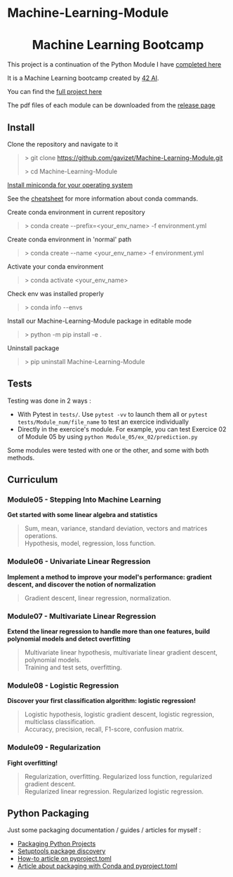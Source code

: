 # Machine-Learning-Module

<h1 align="center">
  Machine Learning Bootcamp
</h1>

This project is a continuation of the Python Module I have [completed here](https://github.com/gavizet/Python-Module)

It is a Machine Learning bootcamp created by [42 AI](http://www.42ai.fr).

You can find the [full project here](https://github.com/42-AI/bootcamp_machine-learning/)

The pdf files of each module can be downloaded from the [release page](https://github.com/42-AI/bootcamp_machine-learning/releases)

## Install
Clone the repository and navigate to it
> \> git clone https://github.com/gavizet/Machine-Learning-Module.git
> 
> \> cd Machine-Learning-Module

[Install miniconda for your operating system](https://conda.io/projects/conda/en/latest/user-guide/install/index.html)

See the [cheatsheet](https://conda.io/projects/conda/en/latest/user-guide/cheatsheet.html) for more information about conda commands.

Create conda environment in current repository
> \> conda create --prefix=<your_env_name> -f environment.yml

Create conda environment in 'normal' path
> \> conda create --name <your_env_name> -f environment.yml

Activate your conda environment
> \> conda activate <your_env_name>

Check env was installed properly
> \> conda info --envs

Install our Machine-Learning-Module package in editable mode
> \> python -m pip install -e .

Uninstall package
> \> pip uninstall Machine-Learning-Module

## Tests
Testing was done in 2 ways :
- With Pytest in `tests/`. Use `pytest -vv` to launch them all or `pytest tests/Module_num/file_name` to test an exercice individually
- Directly in the exercice's module. For example, you can test Exercice 02 of Module 05 by using `python Module_05/ex_02/prediction.py`

Some modules were tested with one or the other, and some with both methods.

## Curriculum

### Module05 - Stepping Into Machine Learning

**Get started with some linear algebra and statistics**

> Sum, mean, variance, standard deviation, vectors and matrices operations.  
> Hypothesis, model, regression, loss function.

### Module06 - Univariate Linear Regression

**Implement a method to improve your model's performance: **gradient descent**, and discover the notion of normalization**

> Gradient descent, linear regression, normalization.

### Module07 - Multivariate Linear Regression

**Extend the linear regression to handle more than one features, build polynomial models and detect overfitting**

> Multivariate linear hypothesis, multivariate linear gradient descent, polynomial models.  
> Training and test sets, overfitting.

### Module08 - Logistic Regression

**Discover your first classification algorithm: logistic regression!**

> Logistic hypothesis, logistic gradient descent, logistic regression, multiclass classification.  
> Accuracy, precision, recall, F1-score, confusion matrix.

### Module09 - Regularization

**Fight overfitting!**

> Regularization, overfitting. Regularized loss function, regularized gradient descent.  
> Regularized linear regression. Regularized logistic regression.

## Python Packaging
Just some packaging documentation / guides / articles for myself :
- [Packaging Python Projects](https://packaging.python.org/en/latest/tutorials/packaging-projects/)
- [Setuptools package discovery](https://setuptools.pypa.io/en/latest/userguide/package_discovery.html)
- [How-to article on pyproject.toml](https://betterprogramming.pub/a-pyproject-toml-developers-cheat-sheet-5782801fb3ed)
- [Article about packaging with Conda and pyproject.toml](https://samharrison.science/posts/conda-package-fortran-python/)